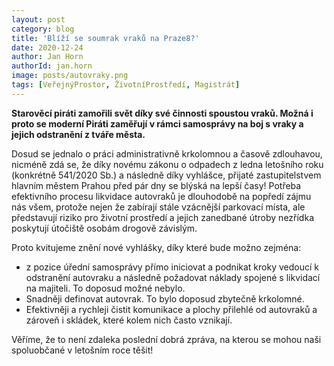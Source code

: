 ```yaml
---
layout: post
category: blog
title: 'Blíží se soumrak vraků na Praze8?'
date: 2020-12-24
author: Jan Horn
authorId: jan.horn
image: posts/autovraky.png
tags: [VeřejnýProstor, ŽivotníProstředí, Magistrát]
---
```


**Starověcí piráti zamořili svět díky své činnosti spoustou vraků. Možná i proto se moderní Piráti zaměřují v rámci samosprávy na boj s vraky a jejich odstranění z tváře města.**

Dosud se jednalo o práci administrativně krkolomnou a časově zdlouhavou, nicméně zdá se, že díky novému zákonu o odpadech z ledna letošního roku (konkrétně 541/2020 Sb.) a následně díky vyhlášce, přijaté zastupitelstvem hlavním městem Prahou před pár dny se blýská na lepší časy!
Potřeba efektivního procesu likvidace autovraků je dlouhodobě na popředí zájmu nás všem, protože nejen že zabírají stále vzácnější parkovací místa, ale představují riziko pro životní prostředí a jejich zanedbané útroby nezřídka poskytují útočiště osobám drogově závislým.

Proto kvitujeme znění nové vyhlášky, díky které bude možno zejména:
- z pozice úřední samosprávy přímo iniciovat a podnikat kroky vedoucí k odstranění autovraku a následně požadovat náklady spojené s likvidací na majiteli. To doposud možné nebylo.
- Snadněji definovat autovrak. To bylo doposud zbytečně krkolomné.
- Efektivněji a rychleji čistit komunikace a plochy přilehlé od autovraků a zároveň i skládek, které kolem nich často vznikají.

Věříme, že to není zdaleka poslední dobrá zpráva, na kterou se mohou naši spoluobčané v letošním roce těšit!
